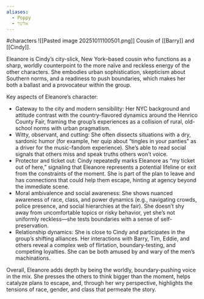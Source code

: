 ```yaml
---
aliases:
  - Poppy
  - אלינור
---
```

#characters 
![[Pasted image 20251011100501.png]]
Cousin of [[Barry]] and [[Cindy]].


Eleanore is Cindy’s city-slick, New York–based cousin who functions as a sharp, worldly counterpoint to the more naïve and reckless energy of the other characters. She embodies urban sophistication, skepticism about Southern norms, and a readiness to push boundaries, which makes her both a ballast and a provocateur within the group.

Key aspects of Eleanore’s character:
- Gateway to the city and modern sensibility: Her NYC background and attitude contrast with the country-flavored dynamics around the Henrico County Fair, framing the group’s experiences as a collision of rural, old-school norms with urban pragmatism.
- Witty, observant, and cutting: She often dissects situations with a dry, sardonic humor (for example, her quip about “tingles in your panties” as a driver for the music-fandom experience). She’s able to read social signals that others miss and speak truths others won’t voice.
- Protector and ticket out: Cindy repeatedly marks Eleanore as “my ticket out of here,” signaling that Eleanore represents a potential lifeline or exit from the constraints of the moment. She is part of the plan to leave and has connections that could help them escape, hinting at agency beyond the immediate scene.
- Moral ambivalence and social awareness: She shows nuanced awareness of race, class, and power dynamics (e.g., navigating crowds, police presence, and social hierarchies at the fair). She doesn’t shy away from uncomfortable topics or risky behavior, yet she’s not uniformly reckless—she tests boundaries with a sense of self-preservation.
- Relationship dynamics: She is close to Cindy and participates in the group’s shifting alliances. Her interactions with Barry, Tim, Eddie, and others reveal a complex web of flirtation, boundary-testing, and competing loyalties. She can be both amused by and wary of the men’s machinations.

Overall, Eleanore adds depth by being the worldly, boundary-pushing voice in the mix. She presses the others to think bigger than the moment, helps catalyze plans to escape, and, through her wry perspective, highlights the tensions of race, gender, and class that permeate the story.